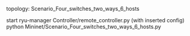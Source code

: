 topology: Scenario_Four_switches_two_ways_6_hosts

start
ryu-manager Controller/remote_controller.py
(with inserted config)
python Mininet/Scenario_Four_switches_two_ways_6_hosts.py

